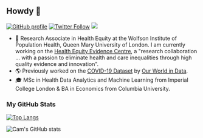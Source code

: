 ## Howdy 🤠

[![GitHub profile](https://img.shields.io/github/followers/camappel?label=GitHub&style=social)](https://github.com/camappel) [![Twitter Follow](https://img.shields.io/twitter/follow/cam_appel?style=social)](https://twitter.com/cam_appel) [![](https://img.shields.io/badge/visit-website-orange)](https://camappel.github.io/)

- 🧪 Research Associate in Health Equity at the Wolfson Institute of Population Health, Queen Mary University of London. I am currently working on the [Health Equity Evidence Centre](https://www.heec.co.uk/), a "research collaboration ... with a passion to eliminate health and care inequalities through high quality evidence and innovation".
- 🌎 Previously worked on the [COVID-19 Dataset](https://github.com/owid/covid-19-data) by [Our World in Data](https://ourworldindata.org/).
- 🎓 MSc in Health Data Analytics and Machine Learning from Imperial College London & BA in Economics from Columbia University.

### My GitHub Stats
[![Top Langs](https://github-readme-stats.vercel.app/api/top-langs/?username=camappel&layout=compact&hide=jupyter%20notebook,javascript,html,css,scss&theme=navyblue)](https://github.com/anuraghazra/github-readme-stats)

![Cam's GitHub stats](https://github-readme-stats.vercel.app/api?username=camappel)
